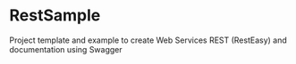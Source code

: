 # RestSample
Project template and example to create Web Services REST (RestEasy) and
documentation using Swagger
